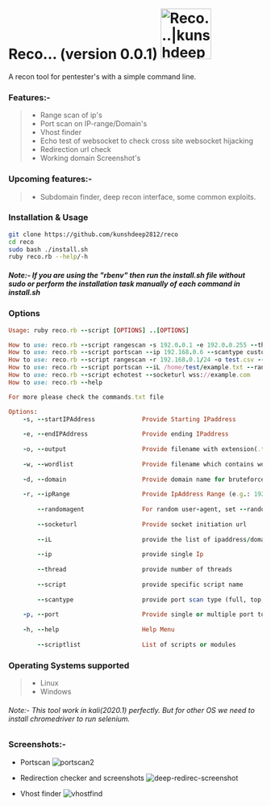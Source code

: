 # Reco... (version 0.0.1)  <a href="https://kunshdeep.com"><img src="https://user-images.githubusercontent.com/40362096/78559302-ca3dcd80-7831-11ea-91e4-7161c644d0ef.png" width=100px alt="Reco...|kunshdeep"></a>
A recon tool for pentester's with a simple command line.
### Features:-
  > - Range scan of ip's
  > - Port scan on IP-range/Domain's
  > - Vhost finder
  > - Echo test of websocket to check cross site websocket hijacking
  > - Redirection url check
  > - Working domain Screenshot's
### Upcoming features:-
> - Subdomain finder, deep recon interface, some common exploits.
### Installation & Usage
```sh
git clone https://github.com/kunshdeep2812/reco
cd reco
sudo bash ./install.sh
ruby reco.rb --help/-h
```
##### Note:- If you are using the "rbenv" then run the install.sh file without sudo or perform the installation task manually of each command in install.sh

### Options
```ruby
Usage: ruby reco.rb --script [OPTIONS] ..[OPTIONS]

How to use: reco.rb --script rangescan -s 192.0.0.1 -e 192.0.0.255 --thread 10
How to use: reco.rb --script portscan --ip 192.168.0.6 --scantype custom -p 80,443,23 --thread 40
How to use: reco.rb --script rangescan -r 192.168.0.1/24 -o test.csv --thread 10
How to use: reco.rb --script portscan --iL /home/test/example.txt --randomagent true --thread 50 -o example.txt
How to use: reco.rb --script echotest --socketurl wss://example.com
How to use: reco.rb --help

For more please check the commands.txt file

Options: 
    -s, --startIPAddress             Provide Starting IPaddress
                                                                                                                                                                      
    -e, --endIPAddress               Provide ending IPaddress
                                                                                                                                                                      
    -o, --output                     Provide filename with extension(.txt)
                                                                                                                                                                      
    -w, --wordlist                   Provide filename which contains wordlist
                                                                                                                                                                      
    -d, --domain                     Provide domain name for bruteforce subdomain
                                                                                                                                                                      
    -r, --ipRange                    Provide IpAddress Range (e.g.: 192.0.168.1/24)
                                                                                                                                                                      
        --randomagent                For random user-agent, set --randomagent true
                                                                                                                                                                      
        --socketurl                  Provide socket initiation url
                                                                                                                                                                      
        --iL                         provide the list of ipaddress/domain-name file
                                                                                                                                                                      
        --ip                         provide single Ip
                                                                                                                                                                      
        --thread                     provide number of threads
                                                                                                                                                                      
        --script                     provide specific script name
                                                                                                                                                                      
        --scantype                   provide port scan type (full, top, custom)
                                                                                                                                                                      
    -p, --port                       Provide single or multiple port to scan
                                                                                                                                                                      
    -h, --help                       Help Menu
                                                                                                                                                                      
        --scriptlist                 List of scripts or modules

```
### Operating Systems supported
> - Linux
> - Windows
###### Note:- This tool work in kali(2020.1) perfectly. But for other OS we need to install chromedriver to run selenium.

### Screenshots:-

- Portscan
![portscan2](https://user-images.githubusercontent.com/40362096/78561734-de83c980-7835-11ea-91bc-10ea6554d671.png)

- Redirection checker and screenshots
![deep-redirec-screenshot](https://user-images.githubusercontent.com/40362096/78561985-3fab9d00-7836-11ea-8046-55d6ccfe415e.png)

- Vhost finder
![vhostfind](https://user-images.githubusercontent.com/40362096/78562330-cbbdc480-7836-11ea-8f5b-15863553eb90.png)


